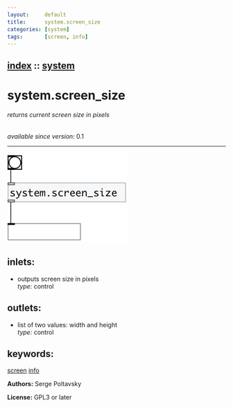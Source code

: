 ```yaml
---
layout:     default
title:      system.screen_size
categories: [system]
tags:       [screen, info]
---
```

[index](index.html) :: [system](category_system.html)
---

# system.screen_size

###### returns current screen size in pixels

*available since version:* 0.1

---




[![example](../examples/img/system.screen_size.jpg)](../examples/pd/system.screen_size.pd)









## inlets:

* outputs screen size in pixels<br>
_type:_ control



## outlets:

* list of two values: width and height<br>
_type:_ control



## keywords:

[screen](keywords/screen.html)
[info](keywords/info.html)






**Authors:** Serge Poltavsky




**License:** GPL3 or later





